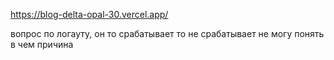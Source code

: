 https://blog-delta-opal-30.vercel.app/

вопрос по логауту, он то срабатывает то не срабатывает не могу понять в чем причина
